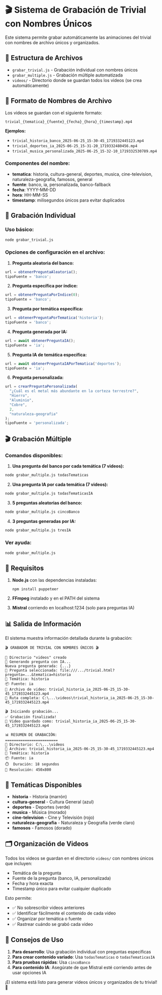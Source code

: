 # 🎬 Sistema de Grabación de Trivial con Nombres Únicos

Este sistema permite grabar automáticamente las animaciones del trivial con nombres de archivo únicos y organizados.

## 📁 Estructura de Archivos

- `grabar_trivial.js` - Grabación individual con nombres únicos
- `grabar_multiple.js` - Grabación múltiple automatizada
- `videos/` - Directorio donde se guardan todos los videos (se crea automáticamente)

## 🎯 Formato de Nombres de Archivo

Los videos se guardan con el siguiente formato:
```
trivial_{tematica}_{fuente}_{fecha}_{hora}_{timestamp}.mp4
```

**Ejemplos:**
- `trivial_historia_banco_2025-06-25_15-30-45_1719332445123.mp4`
- `trivial_deportes_ia_2025-06-25_15-31-20_1719332480456.mp4`
- `trivial_musica_personalizada_2025-06-25_15-32-10_1719332530789.mp4`

### Componentes del nombre:
- **tematica**: historia, cultura-general, deportes, musica, cine-television, naturaleza-geografia, famosos, general
- **fuente**: banco, ia, personalizada, banco-fallback
- **fecha**: YYYY-MM-DD
- **hora**: HH-MM-SS
- **timestamp**: milisegundos únicos para evitar duplicados

## 🎥 Grabación Individual

### Uso básico:
```bash
node grabar_trivial.js
```

### Opciones de configuración en el archivo:

1. **Pregunta aleatoria del banco:**
```javascript
url = obtenerPreguntaAleatoria();
tipoFuente = 'banco';
```

2. **Pregunta específica por índice:**
```javascript
url = obtenerPreguntaPorIndice(0);
tipoFuente = 'banco';
```

3. **Pregunta por temática específica:**
```javascript
url = obtenerPreguntaPorTematica('historia');
tipoFuente = 'banco';
```

4. **Pregunta generada por IA:**
```javascript
url = await obtenerPreguntaIA();
tipoFuente = 'ia';
```

5. **Pregunta IA de temática específica:**
```javascript
url = await obtenerPreguntaIAPorTematica('deportes');
tipoFuente = 'ia';
```

6. **Pregunta personalizada:**
```javascript
url = crearPreguntaPersonalizada(
  "¿Cuál es el metal más abundante en la corteza terrestre?",
  "Hierro",
  "Aluminio", 
  "Cobre",
  2,
  "naturaleza-geografia"
);
tipoFuente = 'personalizada';
```

## 🎬 Grabación Múltiple

### Comandos disponibles:

1. **Una pregunta del banco por cada temática (7 videos):**
```bash
node grabar_multiple.js todasTematicas
```

2. **Una pregunta IA por cada temática (7 videos):**
```bash
node grabar_multiple.js todasTematicasIA
```

3. **5 preguntas aleatorias del banco:**
```bash
node grabar_multiple.js cincoBanco
```

4. **3 preguntas generadas por IA:**
```bash
node grabar_multiple.js tresIA
```

### Ver ayuda:
```bash
node grabar_multiple.js
```

## 🔧 Requisitos

1. **Node.js** con las dependencias instaladas:
   ```bash
   npm install puppeteer
   ```

2. **FFmpeg** instalado y en el PATH del sistema

3. **Mistral** corriendo en localhost:1234 (solo para preguntas IA)

## 📊 Salida de Información

El sistema muestra información detallada durante la grabación:

```
🎬 GRABADOR DE TRIVIAL CON NOMBRES ÚNICOS 🎬

📁 Directorio "videos" creado
🤖 Generando pregunta con IA...
Nueva pregunta generada: {...}
📝 Pregunta seleccionada: file:///.../trivial.html?pregunta=...&tematica=historia
🎯 Temática: historia
📦 Fuente: ia
💾 Archivo de video: trivial_historia_ia_2025-06-25_15-30-45_1719332445123.mp4
📁 Ruta completa: C:\...\videos\trivial_historia_ia_2025-06-25_15-30-45_1719332445123.mp4

🎬 Iniciando grabación...
✅ Grabación finalizada!
🎥 Video guardado como: trivial_historia_ia_2025-06-25_15-30-45_1719332445123.mp4

📊 RESUMEN DE GRABACIÓN:
========================
📁 Directorio: C:\...\videos
🎥 Archivo: trivial_historia_ia_2025-06-25_15-30-45_1719332445123.mp4
🎯 Temática: historia
📦 Fuente: ia
⏱️  Duración: 18 segundos
📏 Resolución: 450x800
```

## 🎨 Temáticas Disponibles

- **historia** - Historia (marrón)
- **cultura-general** - Cultura General (azul)
- **deportes** - Deportes (verde)
- **musica** - Música (morado)
- **cine-television** - Cine y Televisión (rojo)
- **naturaleza-geografia** - Naturaleza y Geografía (verde claro)
- **famosos** - Famosos (dorado)

## 🗂️ Organización de Videos

Todos los videos se guardan en el directorio `videos/` con nombres únicos que incluyen:
- Temática de la pregunta
- Fuente de la pregunta (banco, IA, personalizada)
- Fecha y hora exacta
- Timestamp único para evitar cualquier duplicado

Esto permite:
- ✅ No sobrescribir videos anteriores
- ✅ Identificar fácilmente el contenido de cada video
- ✅ Organizar por temática o fuente
- ✅ Rastrear cuándo se grabó cada video

## 🚀 Consejos de Uso

1. **Para desarrollo**: Usa grabación individual con preguntas específicas
2. **Para crear contenido variado**: Usa `todasTematicas` o `todasTematicasIA`
3. **Para pruebas rápidas**: Usa `cincoBanco`
4. **Para contenido IA**: Asegúrate de que Mistral esté corriendo antes de usar opciones IA

¡El sistema está listo para generar videos únicos y organizados de tu trivial! 🎉

